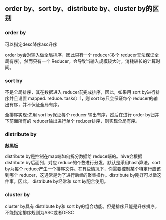 ## order by、sort by、distribute by、cluster by的区别

### order by

可以指定desc降序asc升序

 order by会对输入做全局排序，因此只有一个 reducer(多个 reducer无法保证全局有序)，然而只有一个 Reducer，会导致当输入规模较大时，消耗较长的计算时间。

### sort by

不是全局排序，其在数据进入 reducer前完成排序，因此，如果用 sort by进行排序并且设置 mapped. reduce. tasks〉1，则 sort by只会保证每个 reducer的输出有序，并不保证全局有序。

全排序实现:先用 sort by保证每个 reducer 输出有序，然后在进行 order by归并下前面所有的 reducer输出进行单个 reducer排序，则实现全局有序。

### distribute by

**敲黑板**

 distribute by是控制在map端如何拆分数据给 reduce端的。hive会根据 distribute by后面列，对应 reduce的个数进行分发，默认是采用hash算法。sort by为每个 reduce产生一个排序文件。在有些情况下，你需要控制某个特定行应该到哪个 reducer，这通常是为了进行后续的聚集操作。distribute by刚好可以做这件事。因此， distribute by经常和 sort by配合使用。

### cluster by

 cluster by具有 distribute by和 sort by的组合功能。但是排序只能是升序排序，不能指定排序规则为ASC或者DESC